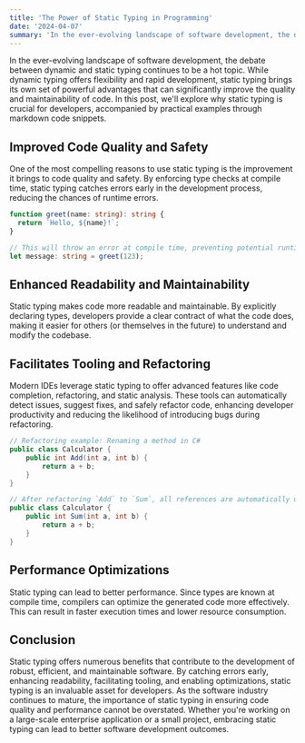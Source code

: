 ```yaml
---
title: 'The Power of Static Typing in Programming'
date: '2024-04-07'
summary: 'In the ever-evolving landscape of software development, the debate between dynamic and static typing continues to be a hot topic.'
---
```


In the ever-evolving landscape of software development, the debate between dynamic and static typing continues to be a hot topic. While dynamic typing offers flexibility and rapid development, static typing brings its own set of powerful advantages that can significantly improve the quality and maintainability of code. In this post, we'll explore why static typing is crucial for developers, accompanied by practical examples through markdown code snippets.

## Improved Code Quality and Safety

One of the most compelling reasons to use static typing is the improvement it brings to code quality and safety. By enforcing type checks at compile time, static typing catches errors early in the development process, reducing the chances of runtime errors.

```ts
function greet(name: string): string {
  return `Hello, ${name}!`;
}

// This will throw an error at compile time, preventing potential runtime issues.
let message: string = greet(123);
```

## Enhanced Readability and Maintainability

Static typing makes code more readable and maintainable. By explicitly declaring types, developers provide a clear contract of what the code does, making it easier for others (or themselves in the future) to understand and modify the codebase.

## Facilitates Tooling and Refactoring

Modern IDEs leverage static typing to offer advanced features like code completion, refactoring, and static analysis. These tools can automatically detect issues, suggest fixes, and safely refactor code, enhancing developer productivity and reducing the likelihood of introducing bugs during refactoring.

```csharp
// Refactoring example: Renaming a method in C#
public class Calculator {
    public int Add(int a, int b) {
        return a + b;
    }
}

// After refactoring `Add` to `Sum`, all references are automatically updated.
public class Calculator {
    public int Sum(int a, int b) {
        return a + b;
    }
}
```

## Performance Optimizations

Static typing can lead to better performance. Since types are known at compile time, compilers can optimize the generated code more effectively. This can result in faster execution times and lower resource consumption.

## Conclusion

Static typing offers numerous benefits that contribute to the development of robust, efficient, and maintainable software. By catching errors early, enhancing readability, facilitating tooling, and enabling optimizations, static typing is an invaluable asset for developers. As the software industry continues to mature, the importance of static typing in ensuring code quality and performance cannot be overstated. Whether you're working on a large-scale enterprise application or a small project, embracing static typing can lead to better software development outcomes.
